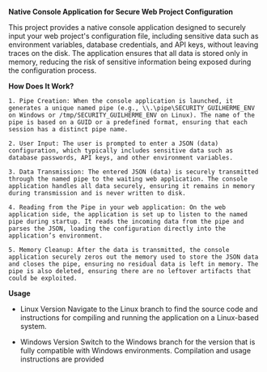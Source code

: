<strong>Native Console Application for Secure Web Project Configuration</strong>

This project provides a native console application designed to securely input your web project's configuration file, including sensitive data such as environment variables, database credentials, and API keys, without leaving traces on the disk. The application ensures that all data is stored only in memory, reducing the risk of sensitive information being exposed during the configuration process.

<strong>How Does It Work?</strong>

    1. Pipe Creation: When the console application is launched, it generates a unique named pipe (e.g., \\.\pipe\SECURITY_GUILHERME_ENV on Windows or /tmp/SECURITY_GUILHERME_ENV on Linux). The name of the pipe is based on a GUID or a predefined format, ensuring that each session has a distinct pipe name.
    
    2. User Input: The user is prompted to enter a JSON (data) configuration, which typically includes sensitive data such as database passwords, API keys, and other environment variables.
    
    3. Data Transmission: The entered JSON (data) is securely transmitted through the named pipe to the waiting web application. The console application handles all data securely, ensuring it remains in memory during transmission and is never written to disk.
    
    4. Reading from the Pipe in your web application: On the web application side, the application is set up to listen to the named pipe during startup. It reads the incoming data from the pipe and parses the JSON, loading the configuration directly into the application’s environment.
    
    5. Memory Cleanup: After the data is transmitted, the console application securely zeros out the memory used to store the JSON data and closes the pipe, ensuring no residual data is left in memory. The pipe is also deleted, ensuring there are no leftover artifacts that could be exploited.

<strong>Usage</strong>
* Linux Version
Navigate to the Linux branch to find the source code and instructions for compiling and running the application on a Linux-based system.

* Windows Version
Switch to the Windows branch for the version that is fully compatible with Windows environments. Compilation and usage instructions are provided

